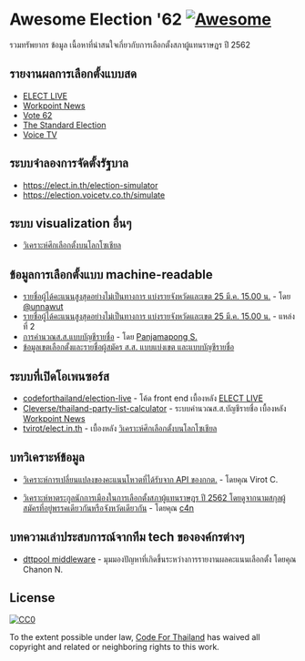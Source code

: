 # Awesome Election '62 [![Awesome](https://awesome.re/badge.svg)](https://awesome.re)

รวมทรัพยากร ข้อมูล เนื้อหาที่น่าสนใจเกี่ยวกับการเลือกตั้งสภาผู้แทนราษฎร ปี 2562

## รายงานผลการเลือกตั้งแบบสด

- [ELECT LIVE](https://elect.thematter.co)
- [Workpoint News](https://vote.workpointnews.com)
- [Vote 62](https://vote62.com)
- [The Standard Election](http://election.thestandard.co/)
- [Voice TV](https://election.voicetv.co.th)

## ระบบจำลองการจัดตั้งรัฐบาล

- https://elect.in.th/election-simulator
- https://election.voicetv.co.th/simulate

## ระบบ visualization อื่นๆ
- [วิเคราะห์ศึกเลือกตั้งบนโลกโซเชียล](https://tvirot.github.io/elect.in.th)

## ข้อมูลการเลือกตั้งแบบ machine-readable

- [รายชื่อผู้ได้คะแนนสูงสุดอย่างไม่เป็นทางการ แบ่งรายจังหวัดและเขต 25 มี.ค. 15.00 น.](https://docs.google.com/spreadsheets/d/1nWKaLVZ1ORRt4ZxpM0OjaNi0-87T_q4N4M22_yXQkyg) - โดย [@unnawut](https://twitter.com/unnawut/status/1110130174891184128)
- [รายชื่อผู้ได้คะแนนสูงสุดอย่างไม่เป็นทางการ แบ่งรายจังหวัดและเขต 25 มี.ค. 15.00 น.](https://docs.google.com/spreadsheets/d/1BVSaw1TWtijbW5AvAtJUzV5HloIeja0bEMNLwpdAkqs) - แหล่งที่ 2
- [การคำนวณส.ส.แบบบัญชีรายชื่อ](https://docs.google.com/spreadsheets/d/1qltkGKxz25FMLu5DWqZZB9YDKRxeAzWkcgZ8SreZpmg) - โดย [Panjamapong S.](https://www.facebook.com/panjmp/posts/10213919036116548)
- [ข้อมูลเขตเลือกตั้งและรายชื่อผู้สมัคร ส.ส. แบบแบ่งเขต และแบบบัญชีรายชื่อ](https://github.com/codeforthailand/dataset-election-62-candidates/tree/master/data) 

## ระบบที่เปิดโอเพนซอร์ส

- [codeforthailand/election-live](https://github.com/codeforthailand/election-live) - โค้ด front end เบื้องหลัง [ELECT LIVE](https://elect.thematter.co)
- [Cleverse/thailand-party-list-calculator](https://github.com/Cleverse/thailand-party-list-calculator) - ระบบคำนวณส.ส.บัญชีรายชื่อ เบื้องหลัง [Workpoint News](https://vote.workpointnews.com)
 - [tvirot/elect.in.th](https://github.com/tvirot/elect.in.th) - เบื้องหลัง [วิเคราะห์ศึกเลือกตั้งบนโลกโซเชียล](https://tvirot.github.io/elect.in.th)

## บทวิเคราะห์ข้อมูล

- [วิเคราะห์การเปลี่ยนแปลงของคะแนนโหวตที่ได้รับจาก API ของกกต.](https://www.facebook.com/ta.chiraphadhanakul/posts/10157283641938278) - โดยคุณ Virot C.

- [วิเคราะห์หาตระกูลนักการเมืองในการเลือกตั้งสภาผู้แทนราษฎร ปี 2562 โดยดูจากนามสกุลผู้สมัครที่อยู่พรรคเดียวกันหรือจังหวัดเดียวกัน](https://github.com/codeforthailand/dataset-election-62-candidates/blob/master/notebooks/political-dynasty.ipynb) - โดยคุณ [c4n](https://github.com/c4n)

## บทความเล่าประสบการณ์จากทีม tech ขององค์กรต่างๆ

- [dttpool middleware](https://www.facebook.com/killernay/posts/10156173949109013) - มุมมองปัญหาที่เกิดขึ้นระหว่างการรายงานผลคะแนนเลือกตั้ง โดยคุณ Chanon N.

## License

[![CC0](http://mirrors.creativecommons.org/presskit/buttons/88x31/svg/cc-zero.svg)](https://creativecommons.org/publicdomain/zero/1.0/)

To the extent possible under law, [Code For Thailand](https://github.com/codeforthailand) has waived all copyright and related or neighboring rights to this work.
